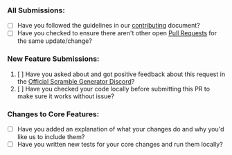 ### All Submissions:

- [ ] Have you followed the guidelines in our [contributing](../CONTRIBUTING.md) document?
- [ ] Have you checked to ensure there aren't other open [Pull Requests](../../../pulls) for the same update/change?

<!-- You can erase any parts of this template not applicable to your Pull Request. -->

### New Feature Submissions:

1. [ ] Have you asked about and got positive feedback about this request in the [Official Scramble Generator Discord](https://discord.gg/urfh2EMQNG)?
2. [ ] Have you checked your code locally before submitting this PR to make sure it works without issue?

### Changes to Core Features:

- [ ] Have you added an explanation of what your changes do and why you'd like us to include them?
- [ ] Have you written new tests for your core changes and run them locally?

